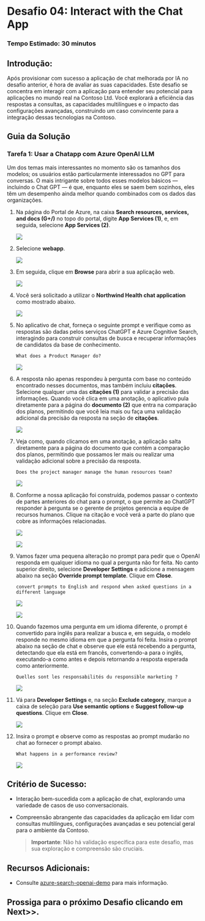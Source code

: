 # Desafio 04: Interact with the Chat App

### Tempo Estimado: 30 minutos

## Introdução:

Após provisionar com sucesso a aplicação de chat melhorada por IA no desafio anterior, é hora de avaliar as suas capacidades. Este desafio se concentra em interagir com a aplicação para entender seu potencial para aplicações no mundo real na Contoso Ltd. Você explorará a eficiência das respostas a consultas, as capacidades multilíngues e o impacto das configurações avançadas, construindo um caso convincente para a integração dessas tecnologias na Contoso.

## Guia da Solução

### Tarefa 1: Usar a Chatapp com Azure OpenAI LLM

Um dos temas mais interessantes no momento são os tamanhos dos modelos; os usuários estão particularmente interessados no GPT para conversas. O mais intrigante sobre todos esses modelos básicos — incluindo o Chat GPT — é que, enquanto eles se saem bem sozinhos, eles têm um desempenho ainda melhor quando combinados com os dados das organizações.

1. Na página do Portal de Azure, na caixa **Search resources, services, and docs (G+/)** no topo do portal, digite **App Services (1)**, e, em seguida, selecione **App Services (2)**.

   ![](../media/Active-image112.png)

1. Selecione **webapp**.

   ![](../media/Active-image113.png)
      
1. Em seguida, clique em **Browse** para abrir a sua aplicação web.

   ![](../media/Active-image114.png)
   
1. Você será solicitado a utilizar o **Northwind Health chat application** como mostrado abaixo. 

   ![](../media/lab03-04.png)

1. No aplicativo de chat, forneça o seguinte prompt e verifique como as respostas são dadas pelos serviços ChatGPT e Azure Cognitive Search, interagindo para construir consultas de busca e recuperar informações de candidatos da base de conhecimento.

   ```
   What does a Product Manager do?
   ```

   ![](../media/Active-image115.png)

1. A resposta não apenas respondeu à pergunta com base no conteúdo encontrado nesses documentos, mas também incluiu **citações**. Selecione qualquer uma das **citações (1)** para validar a precisão das informações. Quando você clica em uma anotação, o aplicativo pula diretamente para a página do **documento (2)** que entra na comparação dos planos, permitindo que você leia mais ou faça uma validação adicional da precisão da resposta na seção de **citações**.

   ![](../media/Active-image116.png)

1. Veja como, quando clicamos em uma anotação, a aplicação salta diretamente para a página do documento que contém a comparação dos planos, permitindo que possamos ler mais ou realizar uma validação adicional sobre a precisão da resposta.

   ```
   Does the project manager manage the human resources team?
   ```
   
   ![](../media/3-6.png)

1. Conforme a nossa aplicação foi construída, podemos passar o contexto de partes anteriores do chat para o prompt, o que permite ao ChatGPT responder à pergunta se o gerente de projetos gerencia a equipe de recursos humanos. Clique na citação e você verá a parte do plano que cobre as informações relacionadas.

   ![](../media/3-6.1.png)
   
   ![](../media/3-7.png)

1. Vamos fazer uma pequena alteração no prompt para pedir que o OpenAI responda em qualquer idioma no qual a pergunta não for feita. No canto superior direito, selecione  **Developer Settings** e adicione a mensagem abaixo na seção **Override prompt template**. Clique em **Close**.

      ```
      convert prompts to English and respond when asked questions in a different language
      ```

      ![](../media/Active-image117.png)
   
      ![](../media/Active-image118.png)

1. Quando fazemos uma pergunta em um idioma diferente, o prompt é convertido para inglês para realizar a busca e, em seguida, o modelo responde no mesmo idioma em que a pergunta foi feita. Insira o prompt abaixo na seção de chat e observe que ele está recebendo a pergunta, detectando que ela está em francês, convertendo-a para o inglês, executando-a como antes e depois retornando a resposta esperada como anteriormente.

   ```
   Quelles sont les responsabilités du responsible marketing ?
   ```

   ![](../media/3-8.png)

1. Vá para **Developer Settings** e, na seção **Exclude category**, marque a caixa de seleção para **Use semantic options** e **Suggest follow-up questions**. Clique em **Close**.

   ![](../media/Active-image119.png)

1. Insira o prompt e observe como as respostas ao prompt mudarão no chat ao fornecer o prompt abaixo.

   ```
   What happens in a performance review?
   ```

   ![](../media/3-10.png)

## Critério de Sucesso:
  - Interação bem-sucedida com a aplicação de chat, explorando uma variedade de casos de uso conversacionais.
  - Compreensão abrangente das capacidades da aplicação em lidar com consultas multilíngues, configurações avançadas e seu potencial geral para o ambiente da Contoso.
     
    > **Importante**: Não há validação específica para este desafio, mas sua exploração e compreensão são cruciais.


## Recursos Adicionais:

- Consulte  [azure-search-openai-demo](https://github.com/Azure-Samples/azure-search-openai-demo) para mais informação.

## Prossiga para o próximo Desafio clicando em **Next**>>.
